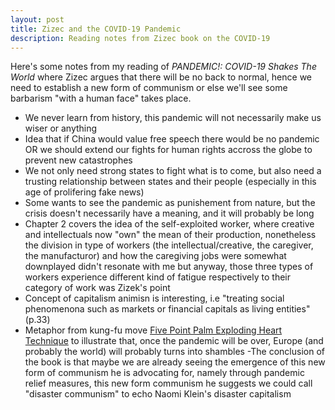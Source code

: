```yaml
---
layout: post
title: Zizec and the COVID-19 Pandemic
description: Reading notes from Zizec book on the COVID-19
---
```

Here's some notes from my reading of _PANDEMIC!: COVID-19 Shakes The World_ where Zizec argues that there will be no back to normal, hence we need to establish a new form of communism or else we'll see some barbarism "with a human face" takes place.
- We never learn from history, this pandemic will not necessarily make us wiser or anything
- Idea that if China would value free speech there would be no pandemic OR we should extend our fights for human rights accross the globe to prevent new catastrophes
- We not only need strong states to fight what is to come, but also need a trusting relationship between states and their people (especially in this age of prolifering fake news)
- Some wants to see the pandemic as punishement from nature, but the crisis doesn't necessarily have a meaning, and it will probably be long
- Chapter 2 covers the idea of the self-exploited worker, where creative and intellectuals now "own" the mean of their production, nonetheless the division in type of workers (the intellectual/creative, the caregiver, the manufacturor) and how the caregiving jobs were somewhat downplayed didn't resonate with me but anyway, those three types of workers experience different kind of fatigue respectively to their category of work was Zizek's point 
- Concept of capitalism animisn is interesting, i.e "treating social phenomenona such as markets or financial capitals as living entities" (p.33)
- Metaphor from kung-fu move [Five Point Palm Exploding Heart Technique](https://killbill.fandom.com/wiki/Five_Point_Palm_Exploding_Heart_Technique) to illustrate that, once the pandemic will be over, Europe (and probably the world) will probably turns into shambles
-The conclusion of the book is that maybe we are already seeing the emergence of this new form of communism he is advocating for, namely through pandemic relief measures, this new form communism he suggests we could call "disaster communism" to echo Naomi Klein's disaster capitalism


